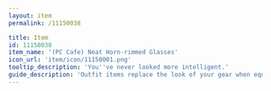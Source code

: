 ```yaml
---
layout: item
permalink: /11150038

title: Item
id: 11150038
item_name: '(PC Cafe) Neat Horn-rimmed Glasses'
icon_url: 'item/icon/11150001.png'
tooltip_description: 'You''ve never looked more intelligent.'
guide_description: 'Outfit items replace the look of your gear when equipped.'
---
```

